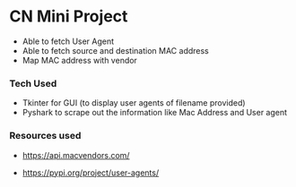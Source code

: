 # CN Mini Project

- Able to fetch User Agent
- Able to fetch source and destination MAC address
- Map MAC address with vendor

### Tech Used

- Tkinter for GUI (to display user agents of filename provided)
- Pyshark to scrape out the information like Mac Address and User agent

### Resources used

- https://api.macvendors.com/

- https://pypi.org/project/user-agents/

